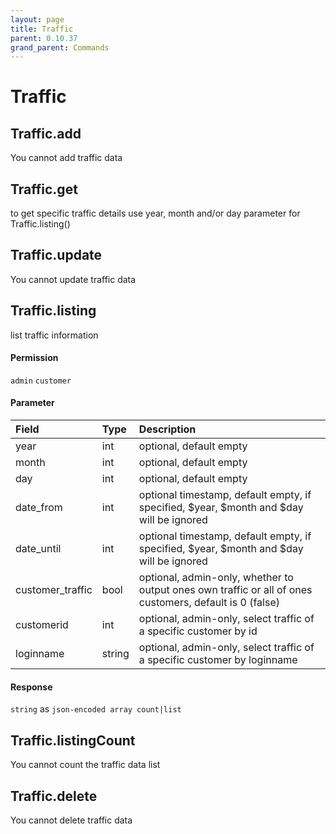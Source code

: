 ```yaml
---
layout: page
title: Traffic
parent: 0.10.37
grand_parent: Commands
---
```


# Traffic

## Traffic.add

You cannot add traffic data

## Traffic.get

to get specific traffic details use year, month and/or day parameter for Traffic.listing()

## Traffic.update

You cannot update traffic data

## Traffic.listing

list traffic information

#### Permission

`admin` `customer`

#### Parameter

| Field | Type | Description |
| :--- | :--- | :--- |
| year | int | optional, default empty |
| month | int | optional, default empty |
| day | int | optional, default empty |
| date_from | int | optional timestamp, default empty, if specified, $year, $month and $day will be ignored |
| date_until | int | optional timestamp, default empty, if specified, $year, $month and $day will be ignored |
| customer_traffic | bool | optional, admin-only, whether to output ones own traffic or all of ones customers, default is 0 (false) |
| customerid | int | optional, admin-only, select traffic of a specific customer by id |
| loginname | string | optional, admin-only, select traffic of a specific customer by loginname |

#### Response

`string` as `json-encoded array count|list`

## Traffic.listingCount

You cannot count the traffic data list

## Traffic.delete

You cannot delete traffic data